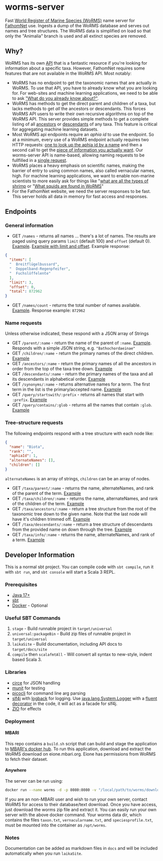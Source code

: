 # worms-server

Fast [World Register of Marine Species (WoRMS)](https://www.marinespecies.org) name server for [FathomNet](https://database.fathomnet.org) use. Ingests a dump of the WoRMS database and serves out names and tree structures. The WoRMS data is simplified on load so that only the "Animalia" branch is used and all extinct species are removed.

## Why?

WoRMS has its own [API](https://www.marinespecies.org/rest/) that is a fantastic resource if you're looking for information about a specific taxa. However, FathomNet requires some features that are not available in the WoRMS API. Most notably:

- WoRMS has no endpoint to get the taxonomic names that are actually in WoRMS. To use that API, you have to already know what you are looking for. For web-sites and machine learning applications, we need to be able to ask ["What do you already know about?"](https://database.fathomnet.org/worms/names).
- WoRMS has methods to get the direct parent and children of a taxa, but lacks methods to get _all_ the ancestors or descendants. This forces WoRMS API users to write their own recursive algorithms on top of the WoRMS API. This server provides simple methods to get a complete listing of all [ancestors](https://database.fathomnet.org/worms/ancestors/Atollidae) or [descendants](https://database.fathomnet.org/worms/descendants/Atollidae) of any taxa. This feature is critical for aggregating machine learning datasets.
- Most WoRMS api endpoints require an _aphia id_ to use the endpoint. So at a minimum, every use of a WoRMS endpoint actually requires two HTTP requests: [one to look up the aphia id by a name](https://www.marinespecies.org/rest/AphiaIDByName/Atolla?marine_only=true) and then a second call to get the [piece of information you actually want](https://www.marinespecies.org/rest/AphiaVernacularsByAphiaID/135248). Our worms-server API is name-based, allowing naming requests to be fullfilled in a [single request](https://database.fathomnet.org/worms/taxa/info/Atolla).
- WoRMS places a heavy emphasis on scientific names, making the barrier of entry to using common names, also called vernacular names, high. For machine learning applications, we want to enable non-marine scientists to more easily ask for things like "[what are all the types of shrimp](https://database.fathomnet.org/worms/descendants/shrimps) or "[What squids are found in WoRMS](https://database.fathomnet.org/worms/query/contains/squid)"
- For the FathomNet website, we need the server responses to be fast. This server holds all data in memory for fast access and responses.

## Endpoints

### General information

- GET `/names` - returns all names ... there's a lot of names. The results are paged using query params `limit` (default 100) and `offset` (default 0). [Example](https://database.fathomnet.org/worms/names). [Example with limit and offset](https://database.fathomnet.org/worms/names?limit=500&offset=500000). Example response:

```json
{
  "items": [
  "  Breitflügelbussard",
  "  Doppelband-Regenpfeifer",
  "  Fuchslöffelente"
  ],
  "limit": 3,
  "offset": 0,
  "total": 872962
}
```

- GET `/names/count` - returns the total number of names available. [Example](https://database.fathomnet.org/worms/names/count). Response example: `872962`

### Name requests

Unless otherwise indicated, these respond with a JSON array of Strings

- GET `/parent/:name` - return the name of the parent of `:name`. [Example](https://database.fathomnet.org/worms/parent/Bathochordaeus). Responds with a simple JSON string, e.g. `"Bathochordaeinae"`
- GET `/children/:name` - return the primary names of the direct children. [Example](https://database.fathomnet.org/worms/children/Bathochordaeus)
- GET `/ancestors/:name` - return the primary names of all the ancestors in order from the top of the taxa tree down. [Example](https://database.fathomnet.org/worms/ancestors/Atolla)
- GET `/descendants/:name` - return the primary names of the taxa and all its descendants in alphabetical order. [Example](https://database.fathomnet.org/worms/descendants/Atolla)
- GET `/synonyms/:name` - returns alternative names for a term. The first term in the list is the primary/accepted name. [Example](https://database.fathomnet.org/worms/synonyms/Acanthonus%20armatus)
- GET `/query/startswith/:prefix` - returns all names that start with `:prefix`. [Example](https://database.fathomnet.org/worms/query/startswith/fish)
- GET `/query/contains/:glob` - returns all the names that contain `:glob`. [Example](https://database.fathomnet.org/worms/query/contains/crab)

### Tree-structure requests

The following endpoints respond with a tree structure with each node like:

```json
{
  "name": "Biota",
  "rank": "",
  "aphiaId": 1,
  "alternateNames": [], 
  "children": []
}
```

`alternateNames` is an array of strings, `children` can be an array of nodes.

- GET `/taxa/parent/:name` - returns the name, alternateNames, and rank of the parent of the term. [Example](https://database.fathomnet.org/worms/taxa/parent/Atolla)
- GET `/taxa/children/:name` - returns the name, alternateNames, and rank of the children of the term. [Example](https://database.fathomnet.org/worms/taxa/children/Atolla)
- GET `/taxa/ancestors/:name` - return a tree structure from the root of the taxonomic tree down to the given name. Note that the last node will have it's children trimmed off. [Example](https://database.fathomnet.org/worms/taxa/ancestors/Atolla)
- GET `/taxa/descendants/:name` - return a tree structure of descendants from the provided name on down through the tree. [Example](https://database.fathomnet.org/worms/taxa/descendants/Atollidae)
- GET `/taxa/info/:name` - returns the name, alternateNames, and rank of a term. [Example](https://database.fathomnet.org/worms/taxa/info/Atolla)

## Developer Information

This is a normal sbt project. You can compile code with `sbt compile`, run it with `sbt run`, and `sbt console` will start a Scala 3 REPL.

### Prerequisites

- [Java 17+](https://adoptium.net)
- [sbt](https://www.scala-sbt.org/)
- [Docker](https://www.docker.com/) - Optional

### Useful SBT Commands

1. `stage` - Build runnable project in `target/universal`
2. `universal:packageBin` - Build zip files of runnable project in `target/universal`
3. `laikaSite` - Build documentation, including API docs to `target/docs/site`
4. `compile` then `scalafmtAll` - Will convert all syntax to new-style, indent based Scala 3.

### Libraries

- [circe](https://circe.github.io/circe/) for JSON handling
- [munit](https://github.com/scalameta/munit) for testing
- [picocli](https://picocli.info/) for command line arg parsing
- [slf4j](http://www.slf4j.org/) with [logback](http://logback.qos.ch/) for logging. Use [java.lang.System.Logger](https://docs.oracle.com/en/java/javase/17/docs/api/java.base/java/lang/System.Logger.html) with a [fluent decorator](src/main/scala/org/fathomnet/worms/etc/jdk/Logging.scala) in the code, it will act as a facade for slf4j.
- [ZIO](https://zio.dev/) for effects

### Deployment

#### MBARI

This repo contains a `build.sh` script that can build and stage the application to [MBARI's docker hub](https://hub.docker.com/repository/docker/mbari/worms-server). To run this application, download and extract the WoRMS download on eione.mbari.org. Eione has permissions from WoRMS to fetch their dataset. 

#### Anywhere

The server can be run using:

```bash
docker run --name worms -d -p 8080:8080 -v "/local/path/to/worms/download/dir":"/opt/worms" mbari/worms-server
```

If you are an non-MBARI user and wish to run your own server, contact WoRMS for access to their database/text download. Once you have access, just download the worms zip file and extract it. You can easily run your own server with the above docker command. Your worms data dir, which contains the files `taxon.txt`, `vernacularname.txt`, and `speciesprofile.txt`, must be mounted into the container as `/opt/worms`.

### Notes

Documentation can be added as markdown files in `docs` and will be included automatically when you run `laikaSite`.

